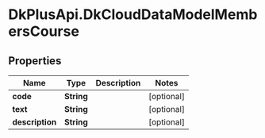 # DkPlusApi.DkCloudDataModelMembersCourse

## Properties
Name | Type | Description | Notes
------------ | ------------- | ------------- | -------------
**code** | **String** |  | [optional] 
**text** | **String** |  | [optional] 
**description** | **String** |  | [optional] 


